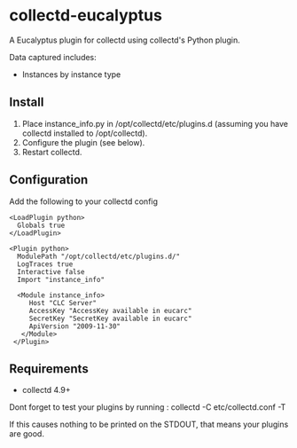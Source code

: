 collectd-eucalyptus
===================

A Eucalyptus plugin for collectd using collectd's Python plugin.

Data captured includes:
  - Instances by instance type


Install
-------
 1. Place instance_info.py in /opt/collectd/etc/plugins.d (assuming you have collectd installed to /opt/collectd).
 2. Configure the plugin (see below).
 3. Restart collectd.

Configuration
-------------
Add the following to your collectd config 

    <LoadPlugin python>
      Globals true
    </LoadPlugin>

    <Plugin python>
      ModulePath "/opt/collectd/etc/plugins.d/"
      LogTraces true
      Interactive false
      Import "instance_info"

      <Module instance_info>
         Host "CLC Server"
         AccessKey "AccessKey available in eucarc"
         SecretKey "SecretKey available in eucarc"
         ApiVersion "2009-11-30"
       </Module>
     </Plugin>

Requirements
------------
 * collectd 4.9+

Dont forget to test your plugins by running :
 collectd -C  etc/collectd.conf -T 

If this causes nothing to be printed on the STDOUT, that means your plugins are good.
